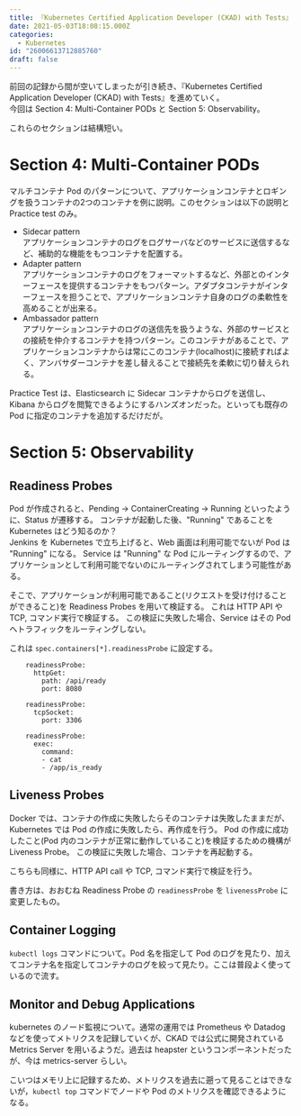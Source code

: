 ```yaml
---
title: 『Kubernetes Certified Application Developer (CKAD) with Tests』記録 - セクション4・セクション5
date: 2021-05-03T18:08:15.000Z
categories:
  - Kubernetes
id: "26006613712885760"
draft: false
---
```

前回の記録から間が空いてしまったが引き続き、『Kubernetes Certified Application Developer (CKAD) with Tests』を進めていく。  
今回は Section 4: Multi-Container PODs と Section 5: Observability。

これらのセクションは結構短い。

# Section 4: Multi-Container PODs

マルチコンテナ Pod のパターンについて、アプリケーションコンテナとロギングを扱うコンテナの2つのコンテナを例に説明。このセクションは以下の説明と Practice test のみ。

- Sidecar pattern  
アプリケーションコンテナのログをログサーバなどのサービスに送信するなど、補助的な機能をもつコンテナを配置する。
- Adapter pattern  
アプリケーションコンテナのログをフォーマットするなど、外部とのインターフェースを提供するコンテナをもつパターン。アダプタコンテナがインターフェースを担うことで、アプリケーションコンテナ自身のログの柔軟性を高めることが出来る。
- Ambassador pattern  
アプリケーションコンテナのログの送信先を扱うような、外部のサービスとの接続を仲介するコンテナを持つパターン。このコンテナがあることで、アプリケーションコンテナからは常にこのコンテナ(localhost)に接続すればよく、アンバサダーコンテナを差し替えることで接続先を柔軟に切り替えられる。

Practice Test は、Elasticsearch に Sidecar コンテナからログを送信し、Kibana からログを閲覧できるようにするハンズオンだった。といっても既存の Pod に指定のコンテナを追加するだけだが。

# Section 5: Observability

## Readiness Probes 

Pod が作成されると、Pending -> ContainerCreating -> Running といったように、Status が遷移する。
コンテナが起動した後、"Running" であることを Kubernetes はどう知るのか？  
Jenkins を Kubernetes で立ち上げると、Web 画面は利用可能でないが Pod は "Running" になる。
Service は "Running" な Pod にルーティングするので、アプリケーションとして利用可能でないのにルーティングされてしまう可能性がある。

そこで、アプリケーションが利用可能であること(リクエストを受け付けることができること)を Readiness Probes を用いて検証する。
これは HTTP API や TCP, コマンド実行で検証する。
この検証に失敗した場合、Service はその Pod へトラフィックをルーティングしない。

これは `spec.containers[*].readinessProbe` に設定する。

```yaml:HTTP
    readinessProbe:
      httpGet:
        path: /api/ready
        port: 8080
```

```yaml:TCP
    readinessProbe:
      tcpSocket:
        port: 3306 
```

```yaml:command
    readinessProbe:
      exec:
        command:
        - cat
        - /app/is_ready
```

## Liveness Probes

Docker では、コンテナの作成に失敗したらそのコンテナは失敗したままだが、Kubernetes では Pod の作成に失敗したら、再作成を行う。
Pod の作成に成功したこと(Pod 内のコンテナが正常に動作していること)を検証するための機構が Liveness Probe。
この検証に失敗した場合、コンテナを再起動する。

こちらも同様に、HTTP API call や TCP, コマンド実行で検証を行う。

書き方は、おおむね Readiness Probe の `readinessProbe` を `livenessProbe` に変更したもの。

## Container Logging

`kubectl logs` コマンドについて。Pod 名を指定して Pod のログを見たり、加えてコンテナ名を指定してコンテナのログを絞って見たり。ここは普段よく使っているので流す。

## Monitor and Debug Applications

kubernetes のノード監視について。通常の運用では Prometheus や Datadog などを使ってメトリクスを記録していくが、CKAD では公式に開発されている Metrics Server を用いるようだ。過去は heapster というコンポーネントだったが、今は metrics-server らしい。

こいつはメモリ上に記録するため、メトリクスを過去に遡って見ることはできないが，`kubectl top` コマンドでノードや Pod のメトリクスを確認できるようになる。
